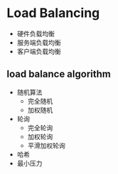 # Load Balancing

- 硬件负载均衡
- 服务端负载均衡
- 客户端负载均衡

## load balance algorithm
- 随机算法
  - 完全随机
  - 加权随机
- 轮询
  - 完全轮询
  - 加权轮询
  - 平滑加权轮询
- 哈希
- 最小压力
